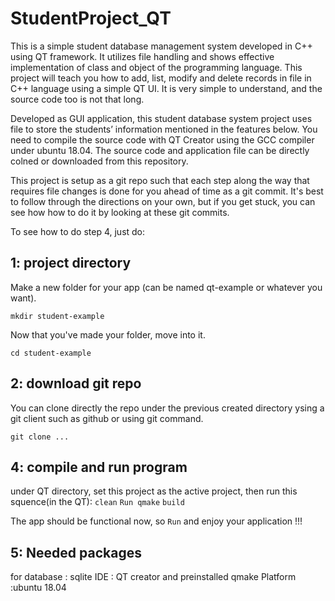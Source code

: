 # StudentProject_QT

This is a simple student database management system developed in C++ using QT framework. It utilizes file handling and shows effective implementation of class and object of the programming language. This project will teach you how to add, list, modify and delete records in file in C++ language using a simple QT UI. It is very simple to understand, and the source code too is not that long.

Developed as GUI application, this student database system project uses file to store the students’ information mentioned in the features below. You need to compile the source code with QT Creator using the GCC compiler under ubuntu 18.04. The source code and application file can be directly colned or downloaded from this repository.

This project is setup as a git repo such that each step along the way that requires file changes is done for you ahead of time as a git commit.  It's best to follow through the directions on your own, but if you get stuck, you can see how how to do it by looking at these git commits.

To see how to do step 4, just do:


## 1: project directory

Make a new folder for your app (can be named qt-example or whatever you want).

`mkdir student-example`

Now that you've made your folder, move into it.

`cd student-example`


## 2: download git repo

You can clone directly the repo under the previous created directory ysing a git client such as github or using git command.

`git clone ...`


## 4: compile and run program

under QT directory, set this project as the active project, then run this squence(in the QT):
`clean`
`Run qmake`
`build`

The app should be functional now, so `Run` and enjoy your application !!!


## 5: Needed packages
for database : sqlite
IDE : QT creator and preinstalled qmake
Platform :ubuntu 18.04











